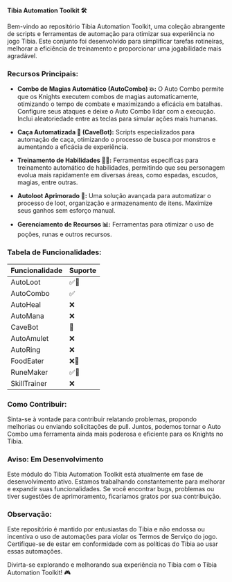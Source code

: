 **Tibia Automation Toolkit 🛠️**

Bem-vindo ao repositório Tibia Automation Toolkit, uma coleção abrangente de scripts e ferramentas de automação para otimizar sua experiência no jogo Tibia. Este conjunto foi desenvolvido para simplificar tarefas rotineiras, melhorar a eficiência de treinamento e proporcionar uma jogabilidade mais agradável.

### Recursos Principais:

- **Combo de Magias Automático (AutoCombo) 💥:**
O Auto Combo permite que os Knights executem combos de magias automaticamente, otimizando o tempo de combate e maximizando a eficácia em batalhas. Configure seus ataques e deixe o Auto Combo lidar com a execução. Inclui aleatoriedade entre as teclas para simular ações mais humanas.

- **Caça Automatizada 🎯 (CaveBot):**
  Scripts especializados para automação de caça, otimizando o processo de busca por monstros e aumentando a eficácia de experiência.

- **Treinamento de Habilidades 🏋️‍♂️:**
  Ferramentas específicas para treinamento automático de habilidades, permitindo que seu personagem evolua mais rapidamente em diversas áreas, como espadas, escudos, magias, entre outras.

- **Autoloot Aprimorado 🧳:**
  Uma solução avançada para automatizar o processo de loot, organização e armazenamento de itens. Maximize seus ganhos sem esforço manual.

- **Gerenciamento de Recursos 📊:**
  Ferramentas para otimizar o uso de poções, runas e outros recursos.

### Tabela de Funcionalidades:

| Funcionalidade | Suporte  |
| -------------- | -------- |
| AutoLoot       | ✅🚧     |
| AutoCombo      | ✅       |
| AutoHeal       | ❌       |
| AutoMana       | ❌       |
| CaveBot        | 🚧       |
| AutoAmulet     | ❌       |
| AutoRing       | ❌       |
| FoodEater      | ❌🚧     |
| RuneMaker      | ✅🚧     |
| SkillTrainer   | ❌       |
### Como Contribuir:

Sinta-se à vontade para contribuir relatando problemas, propondo melhorias ou enviando solicitações de pull. Juntos, podemos tornar o Auto Combo uma ferramenta ainda mais poderosa e eficiente para os Knights no Tibia.

### Aviso: Em Desenvolvimento

Este módulo do Tibia Automation Toolkit está atualmente em fase de desenvolvimento ativo. Estamos trabalhando constantemente para melhorar e expandir suas funcionalidades. Se você encontrar bugs, problemas ou tiver sugestões de aprimoramento, ficaríamos gratos por sua contribuição.

### Observação:

Este repositório é mantido por entusiastas do Tibia e não endossa ou incentiva o uso de automações para violar os Termos de Serviço do jogo. Certifique-se de estar em conformidade com as políticas do Tibia ao usar essas automações.

Divirta-se explorando e melhorando sua experiência no Tibia com o Tibia Automation Toolkit! 🎮
